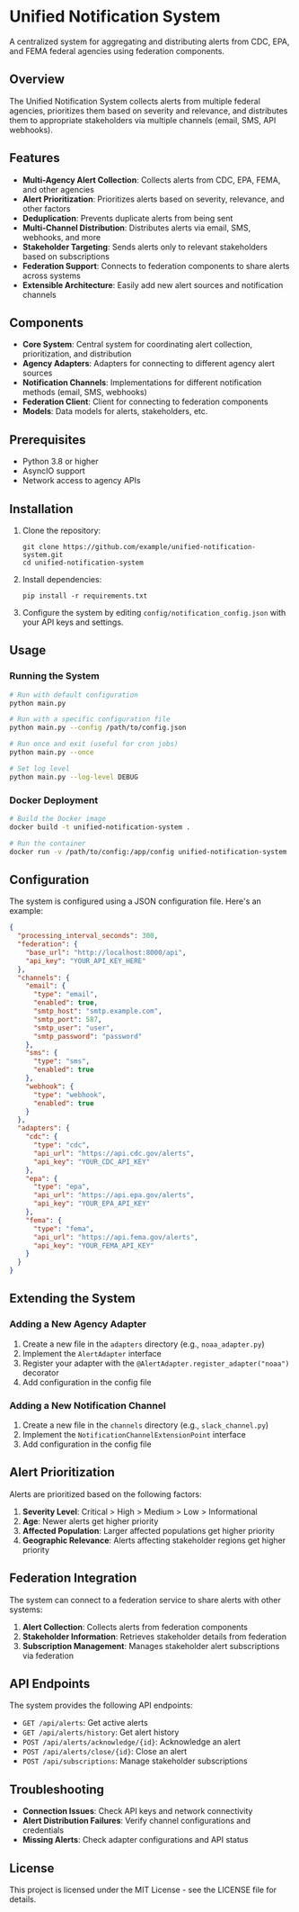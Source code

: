 # Unified Notification System

A centralized system for aggregating and distributing alerts from CDC, EPA, and FEMA federal agencies using federation components.

## Overview

The Unified Notification System collects alerts from multiple federal agencies, prioritizes them based on severity and relevance, and distributes them to appropriate stakeholders via multiple channels (email, SMS, API webhooks).

## Features

- **Multi-Agency Alert Collection**: Collects alerts from CDC, EPA, FEMA, and other agencies
- **Alert Prioritization**: Prioritizes alerts based on severity, relevance, and other factors
- **Deduplication**: Prevents duplicate alerts from being sent
- **Multi-Channel Distribution**: Distributes alerts via email, SMS, webhooks, and more
- **Stakeholder Targeting**: Sends alerts only to relevant stakeholders based on subscriptions
- **Federation Support**: Connects to federation components to share alerts across systems
- **Extensible Architecture**: Easily add new alert sources and notification channels

## Components

- **Core System**: Central system for coordinating alert collection, prioritization, and distribution
- **Agency Adapters**: Adapters for connecting to different agency alert sources
- **Notification Channels**: Implementations for different notification methods (email, SMS, webhooks)
- **Federation Client**: Client for connecting to federation components
- **Models**: Data models for alerts, stakeholders, etc.

## Prerequisites

- Python 3.8 or higher
- AsyncIO support
- Network access to agency APIs

## Installation

1. Clone the repository:
   ```
   git clone https://github.com/example/unified-notification-system.git
   cd unified-notification-system
   ```

2. Install dependencies:
   ```
   pip install -r requirements.txt
   ```

3. Configure the system by editing `config/notification_config.json` with your API keys and settings.

## Usage

### Running the System

```bash
# Run with default configuration
python main.py

# Run with a specific configuration file
python main.py --config /path/to/config.json

# Run once and exit (useful for cron jobs)
python main.py --once

# Set log level
python main.py --log-level DEBUG
```

### Docker Deployment

```bash
# Build the Docker image
docker build -t unified-notification-system .

# Run the container
docker run -v /path/to/config:/app/config unified-notification-system
```

## Configuration

The system is configured using a JSON configuration file. Here's an example:

```json
{
  "processing_interval_seconds": 300,
  "federation": {
    "base_url": "http://localhost:8000/api",
    "api_key": "YOUR_API_KEY_HERE"
  },
  "channels": {
    "email": {
      "type": "email",
      "enabled": true,
      "smtp_host": "smtp.example.com",
      "smtp_port": 587,
      "smtp_user": "user",
      "smtp_password": "password"
    },
    "sms": {
      "type": "sms",
      "enabled": true
    },
    "webhook": {
      "type": "webhook",
      "enabled": true
    }
  },
  "adapters": {
    "cdc": {
      "type": "cdc",
      "api_url": "https://api.cdc.gov/alerts",
      "api_key": "YOUR_CDC_API_KEY"
    },
    "epa": {
      "type": "epa",
      "api_url": "https://api.epa.gov/alerts",
      "api_key": "YOUR_EPA_API_KEY"
    },
    "fema": {
      "type": "fema",
      "api_url": "https://api.fema.gov/alerts",
      "api_key": "YOUR_FEMA_API_KEY"
    }
  }
}
```

## Extending the System

### Adding a New Agency Adapter

1. Create a new file in the `adapters` directory (e.g., `noaa_adapter.py`)
2. Implement the `AlertAdapter` interface
3. Register your adapter with the `@AlertAdapter.register_adapter("noaa")` decorator
4. Add configuration in the config file

### Adding a New Notification Channel

1. Create a new file in the `channels` directory (e.g., `slack_channel.py`)
2. Implement the `NotificationChannelExtensionPoint` interface
3. Add configuration in the config file

## Alert Prioritization

Alerts are prioritized based on the following factors:

1. **Severity Level**: Critical > High > Medium > Low > Informational
2. **Age**: Newer alerts get higher priority
3. **Affected Population**: Larger affected populations get higher priority
4. **Geographic Relevance**: Alerts affecting stakeholder regions get higher priority

## Federation Integration

The system can connect to a federation service to share alerts with other systems:

1. **Alert Collection**: Collects alerts from federation components
2. **Stakeholder Information**: Retrieves stakeholder details from federation
3. **Subscription Management**: Manages stakeholder alert subscriptions via federation

## API Endpoints

The system provides the following API endpoints:

- `GET /api/alerts`: Get active alerts
- `GET /api/alerts/history`: Get alert history
- `POST /api/alerts/acknowledge/{id}`: Acknowledge an alert
- `POST /api/alerts/close/{id}`: Close an alert
- `POST /api/subscriptions`: Manage stakeholder subscriptions

## Troubleshooting

- **Connection Issues**: Check API keys and network connectivity
- **Alert Distribution Failures**: Verify channel configurations and credentials
- **Missing Alerts**: Check adapter configurations and API status

## License

This project is licensed under the MIT License - see the LICENSE file for details.